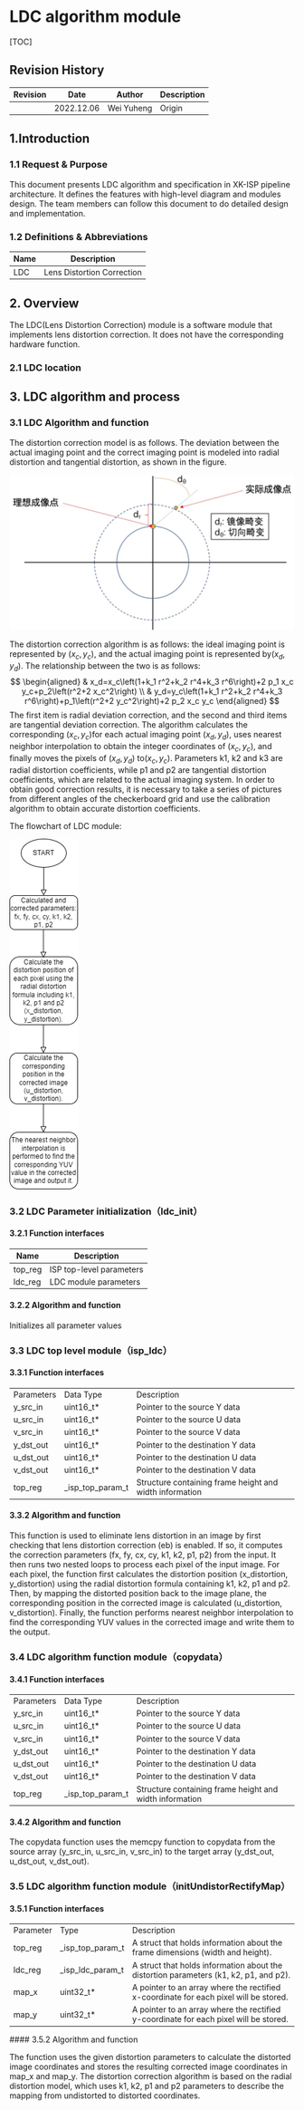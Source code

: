 # LDC algorithm module

[TOC]

## Revision History

| Revision | Date | Author | Description |
| -------- | ---- | ------ | ----------- |
|          | 2022.12.06   | Wei Yuheng | Origin      |


## 1.Introduction

### 1.1 Request & Purpose

This document presents LDC algorithm and specification in XK-ISP pipeline architecture. It defines the features with high-level diagram and modules design. The team members can follow this document to do detailed design and implementation.

### 1.2 Definitions & Abbreviations

| Name   | Description                |
| :----- | -------------------------- |
| LDC | Lens Distortion Correction |

## 2. Overview

The LDC(Lens Distortion Correction) module is a software module that implements lens distortion correction. It does not have the corresponding hardware function.

### 2.1 LDC location

## 3. LDC algorithm and process

### 3.1 LDC Algorithm and function

The distortion correction model is as follows. The deviation between the actual imaging point and the correct imaging point is modeled into radial distortion and tangential distortion, as shown in the figure.

![image-20221206135256495](image-20221206135256495.png)

The distortion correction algorithm is as follows: the ideal imaging point is represented by $\left(x_c, y_c\right)$, and the actual imaging point is represented by$\left(x_d, y_d\right)$.
The relationship between the two is as follows:
$$
\begin{aligned}
& x_d=x_c\left(1+k_1 r^2+k_2 r^4+k_3 r^6\right)+2 p_1 x_c y_c+p_2\left(r^2+2 x_c^2\right) \\
& y_d=y_c\left(1+k_1 r^2+k_2 r^4+k_3 r^6\right)+p_1\left(r^2+2 y_c^2\right)+2 p_2 x_c y_c
\end{aligned}
$$
The first item is radial deviation correction, and the second and third items are tangential deviation correction.
The algorithm calculates the corresponding $\left(x_c, y_c\right)$for each actual imaging point $\left(x_d, y_d\right)$, uses nearest neighbor interpolation to obtain the integer coordinates of $\left(x_c, y_c\right)$, and finally moves the pixels of $\left(x_d, y_d\right)$ to$\left(x_c, y_c\right)$.
Parameters k1, k2 and k3 are radial distortion coefficients, while p1 and p2 are tangential distortion coefficients, which are related to the actual imaging system. In order to obtain good correction results, it is necessary to take a series of pictures from different angles of the checkerboard grid and use the calibration algorithm to obtain accurate distortion coefficients.

The flowchart of LDC module:

![](LDC2.drawio.png)

### 3.2 LDC Parameter initialization（ldc_init）

#### 3.2.1 Function interfaces

| Name    | Description              |
| ------- | ------------------------ |
| top_reg | ISP top-level parameters |
| ldc_reg | LDC module parameters    |

#### 3.2.2 Algorithm and function

Initializes all parameter values

### 3.3 LDC top level module（isp_ldc）

#### 3.3.1 Function interfaces

<table>
   <tr>
      <td>Parameters</td>
      <td>Data Type</td>
      <td>Description</td>
   </tr>
   <tr>
      <td>y_src_in</td>
      <td>uint16_t*</td>
      <td>Pointer to the source Y data</td>
   </tr>
   <tr>
      <td>u_src_in</td>
      <td>uint16_t*</td>
      <td>Pointer to the source U data</td>
   </tr>
   <tr>
      <td>v_src_in</td>
      <td>uint16_t*</td>
      <td>Pointer to the source V data</td>
   </tr>
   <tr>
      <td>y_dst_out</td>
      <td>uint16_t*</td>
      <td>Pointer to the destination Y data</td>
   </tr>
   <tr>
      <td>u_dst_out</td>
      <td>uint16_t*</td>
      <td>Pointer to the destination U data</td>
   </tr>
   <tr>
      <td>v_dst_out</td>
      <td>uint16_t*</td>
      <td>Pointer to the destination V data</td>
   </tr>
   <tr>
      <td>top_reg</td>
      <td>_isp_top_param_t</td>
      <td>Structure containing frame height and width information</td>
   </tr>
</table>

#### 3.3.2 Algorithm and function

This function is used to eliminate lens distortion in an image by first checking that lens distortion correction (eb) is enabled. If so, it computes the correction parameters (fx, fy, cx, cy, k1, k2, p1, p2) from the input. It then runs two nested loops to process each pixel of the input image. For each pixel, the function first calculates the distortion position (x_distortion, y_distortion) using the radial distortion formula containing k1, k2, p1 and p2. Then, by mapping the distorted position back to the image plane, the corresponding position in the corrected image is calculated (u_distortion, v_distortion). Finally, the function performs nearest neighbor interpolation to find the corresponding YUV values in the corrected image and write them to the output.

### 3.4 LDC algorithm function module（copydata）

#### 3.4.1 Function interfaces

<table>
   <tr>
      <td>Parameters</td>
      <td>Data Type</td>
      <td>Description</td>
   </tr>
   <tr>
      <td>y_src_in</td>
      <td>uint16_t*</td>
      <td>Pointer to the source Y data</td>
   </tr>
   <tr>
      <td>u_src_in</td>
      <td>uint16_t*</td>
      <td>Pointer to the source U data</td>
   </tr>
   <tr>
      <td>v_src_in</td>
      <td>uint16_t*</td>
      <td>Pointer to the source V data</td>
   </tr>
   <tr>
      <td>y_dst_out</td>
      <td>uint16_t*</td>
      <td>Pointer to the destination Y data</td>
   </tr>
   <tr>
      <td>u_dst_out</td>
      <td>uint16_t*</td>
      <td>Pointer to the destination U data</td>
   </tr>
   <tr>
      <td>v_dst_out</td>
      <td>uint16_t*</td>
      <td>Pointer to the destination V data</td>
   </tr>
   <tr>
      <td>top_reg</td>
      <td>_isp_top_param_t</td>
      <td>Structure containing frame height and width information</td>
   </tr>
</table>

#### 3.4.2 Algorithm and function

The copydata function uses the memcpy function to copydata from the source array (y_src_in, u_src_in, v_src_in) to the target array (y_dst_out, u_dst_out, v_dst_out).

### 3.5 LDC algorithm function module（initUndistorRectifyMap）

#### 3.5.1 Function interfaces


<table>
   <tr>
      <td>Parameter</td>
      <td>Type</td>
      <td>Description</td>
   </tr>
   <tr>
      <td>top_reg</td>
      <td>_isp_top_param_t</td>
      <td>A struct that holds information about the frame dimensions (width and height).</td>
   </tr>
   <tr>
      <td>ldc_reg</td>
      <td>_isp_ldc_param_t</td>
      <td>A struct that holds information about the distortion parameters (k1, k2, p1, and p2).</td>
   </tr>
   <tr>
      <td>map_x</td>
      <td>uint32_t*</td>
      <td>A pointer to an array where the rectified x-coordinate for each pixel will be stored.</td>
   </tr>
   <tr>
      <td>map_y</td>
      <td>uint32_t*</td>
      <td>A pointer to an array where the rectified y-coordinate for each pixel will be stored.</td>
   </tr>
</table>
#### 3.5.2 Algorithm and function

The function uses the given distortion parameters to calculate the distorted image coordinates and stores the resulting corrected image coordinates in map_x and map_y. The distortion correction algorithm is based on the radial distortion model, which uses k1, k2, p1 and p2 parameters to describe the mapping from undistorted to distorted coordinates.
